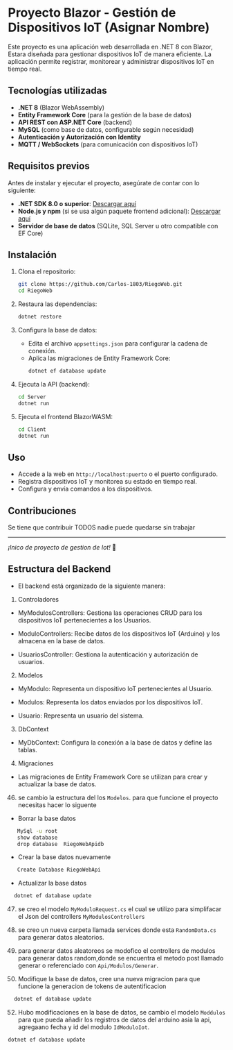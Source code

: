 # Proyecto Blazor - Gestión de Dispositivos IoT (Asignar Nombre)

Este proyecto es una aplicación web desarrollada en .NET 8 con Blazor, Estara diseñada para gestionar dispositivos IoT de manera eficiente. La aplicación permite registrar, monitorear y administrar dispositivos IoT en tiempo real.

## Tecnologías utilizadas

- **.NET 8** (Blazor WebAssembly)
- **Entity Framework Core** (para la gestión de la base de datos)
- **API REST con ASP.NET Core** (backend)
- **MySQL** (como base de datos, configurable según necesidad)
- **Autenticación y Autorización con Identity**
- **MQTT / WebSockets** (para comunicación con dispositivos IoT)

## Requisitos previos

Antes de instalar y ejecutar el proyecto, asegúrate de contar con lo siguiente:

- **.NET SDK 8.0 o superior**: [Descargar aquí](https://dotnet.microsoft.com/en-us/download/dotnet/8.0)
- **Node.js y npm** (si se usa algún paquete frontend adicional): [Descargar aquí](https://nodejs.org/)
- **Servidor de base de datos** (SQLite, SQL Server u otro compatible con EF Core)

## Instalación

1. Clona el repositorio:

   ```sh
   git clone https://github.com/Carlos-1803/RiegoWeb.git
   cd RiegoWeb
   ```

2. Restaura las dependencias:

   ```sh
   dotnet restore
   ```

3. Configura la base de datos:

   - Edita el archivo `appsettings.json` para configurar la cadena de conexión.
   - Aplica las migraciones de Entity Framework Core:
     ```sh
     dotnet ef database update
     ```

4. Ejecuta la API (backend):

   ```sh
   cd Server
   dotnet run
   ```

5. Ejecuta el frontend BlazorWASM:
   ```sh
   cd Client
   dotnet run
   ```

## Uso

- Accede a la web en `http://localhost:puerto` o el puerto configurado.
- Registra dispositivos IoT y monitorea su estado en tiempo real.
- Configura y envía comandos a los dispositivos.

## Contribuciones

Se tiene que contribuir TODOS nadie puede quedarse sin trabajar

---

_¡Inico de proyecto de gestion de Iot!_ 🚀

## Estructura del Backend

- El backend está organizado de la siguiente manera:

1. Controladores

- MyModulosControllers: Gestiona las operaciones CRUD para los dispositivos IoT pertenecientes a los Usuarios.

- ModuloControllers: Recibe datos de los dispositivos IoT (Arduino) y los almacena en la base de datos.

- UsuariosController: Gestiona la autenticación y autorización de usuarios.

2. Modelos
- MyModulo: Representa un dispositivo IoT pertenecientes al Usuario.

- Modulos: Representa los datos enviados por los dispositivos IoT.

- Usuario: Representa un usuario del sistema.

3. DbContext
- MyDbContext: Configura la conexión a la base de datos y define las tablas.

4. Migraciones
- Las migraciones de Entity Framework Core se utilizan para crear y actualizar la base de datos.
46. se cambio la estructura del los `Modelos`. para que funcione el proyecto necesitas hacer lo siguente
-  Borrar la base datos
```sh
   MySql -u root
   show database
   drop database  RiegoWebApidb
   ```
- Crear la base datos nuevamente
```sh
   Create Database RiegoWebApi
   ```
- Actualizar la base datos
```sh
  dotnet ef database update
   ```
47. se creo el modelo `MyModuloRequest.cs` el  cual se utilizo para simplifacar el Json del controllers `MyModulosControllers`

48. se creo un nueva carpeta  llamada services donde esta  `RandomData.cs` para generar datos aleatorios.

50. para generar datos aleatoreos se  modofico el controllers de modulos para  generar datos random,donde se encuentra el metodo post llamado generar o referenciado con `Api/Modulos/Generar`.

51. Modifique la base de datos, cree una nueva migracion para que funcione la generacion de tokens de autentificacion
```sh
  dotnet ef database update
   ```

52. Hubo modificaciones en la base de datos, se cambio el modelo `Moddulos` para que pueda añadir los registros de datos del arduino asia la api, agregaano fecha y id del modulo `IdModuloIot`.

```sh
dotnet ef database update
```